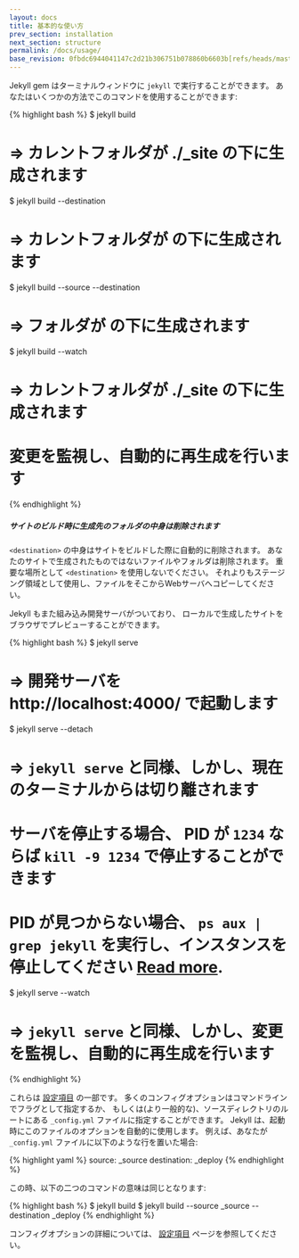 ```yaml
---
layout: docs
title: 基本的な使い方
prev_section: installation
next_section: structure
permalink: /docs/usage/
base_revision: 0fbdc6944041147c2d21b306751b078860b6603b[refs/heads/master]
---
```


<!--original
---
layout: docs
title: Basic Usage
prev_section: installation
next_section: structure
permalink: /docs/usage/
---
-->

Jekyll gem はターミナルウィンドウに `jekyll` で実行することができます。
あなたはいくつかの方法でこのコマンドを使用することができます:

<!--original
The Jekyll gem makes a `jekyll` executable available to you in your Terminal
window. You can use this command in a number of ways:
-->

{% highlight bash %}
$ jekyll build
# => カレントフォルダが ./_site の下に生成されます

$ jekyll build --destination <destination>
# => カレントフォルダが <destination> の下に生成されます

$ jekyll build --source <source> --destination <destination>
# => <source> フォルダが <destination> の下に生成されます

$ jekyll build --watch
# => カレントフォルダが ./_site の下に生成されます
#    変更を監視し、自動的に再生成を行います
{% endhighlight %}

<!--original
{% highlight bash %}
$ jekyll build
# => The current folder will be generated into ./_site

$ jekyll build --destination <destination>
# => The current folder will be generated into <destination>

$ jekyll build --source <source> --destination <destination>
# => The <source> folder will be generated into <destination>

$ jekyll build --watch
# => The current folder will be generated into ./_site,
#    watched for changes, and regenerated automatically.
{% endhighlight %}
-->

<div class="note warning">
  <h5>サイトのビルド時に生成先のフォルダの中身は削除されます</h5>
  <p>
    <code>&lt;destination&gt;</code> の中身はサイトをビルドした際に自動的に削除されます。
    あなたのサイトで生成されたものではないファイルやフォルダは削除されます。
    重要な場所として <code>&lt;destination&gt;</code> を使用しないでください。
    それよりもステージング領域として使用し、ファイルをそこからWebサーバへコピーしてください。
  </p>
</div>

<!--original
<div class="note warning">
  <h5>Destination folders are cleaned on site builds</h5>
  <p>
    The contents of <code>&lt;destination&gt;</code> are automatically
    cleaned when the site is built.  Files or folders that are not
    created by your site will be removed.  Do not use an important
    location for <code>&lt;destination&gt;</code>; instead, use it as
    a staging area and copy files from there to your web server.
  </p>
</div>
-->

Jekyll もまた組み込み開発サーバがついており、
ローカルで生成したサイトをブラウザでプレビューすることができます。

<!--original
Jekyll also comes with a built-in development server that will allow you to
preview what the generated site will look like in your browser locally.
-->

{% highlight bash %}
$ jekyll serve
# => 開発サーバを http://localhost:4000/ で起動します

$ jekyll serve --detach
# => `jekyll serve` と同様、しかし、現在のターミナルからは切り離されます

#    サーバを停止する場合、 PID が `1234` ならば `kill -9 1234` で停止することができます
#    PID が見つからない場合、 `ps aux | grep jekyll` を実行し、インスタンスを停止してください [Read more](http://unixhelp.ed.ac.uk/shell/jobz5.html).

$ jekyll serve --watch
# => `jekyll serve` と同様、しかし、変更を監視し、自動的に再生成を行います
{% endhighlight %}

<!--original
{% highlight bash %}
$ jekyll serve
# => A development server will run at http://localhost:4000/

$ jekyll serve --detach
# => Same as `jekyll serve` but will detach from the current terminal.
#    If you need to kill the server, you can `kill -9 1234` where "1234" is the PID.
#    If you cannot find the PID, then do, `ps aux | grep jekyll` and kill the instance. [Read more](http://unixhelp.ed.ac.uk/shell/jobz5.html).

$ jekyll serve --watch
# => Same as `jekyll serve`, but watch for changes and regenerate automatically.
{% endhighlight %}
-->

これらは [設定項目](../configuration/) の一部です。
多くのコンフィグオプションはコマンドラインでフラグとして指定するか、
もしくは(より一般的な)、ソースディレクトリのルートにある `_config.yml` ファイルに指定することができます。
Jekyll は、起動時にこのファイルのオプションを自動的に使用します。
例えば、あなたが `_config.yml` ファイルに以下のような行を置いた場合:

<!--original
These are just a few of the available [configuration options](../configuration/).
Many configuration options can either be specified as flags on the command line,
or alternatively (and more commonly) they can be specified in a `_config.yml`
file at the root of the source directory. Jekyll will automatically use the
options from this file when run. For example, if you place the following lines
in your `_config.yml` file:
-->

{% highlight yaml %}
source:      _source
destination: _deploy
{% endhighlight %}

<!--original
{% highlight yaml %}
source:      _source
destination: _deploy
{% endhighlight %}
-->

この時、以下の二つのコマンドの意味は同じとなります:

<!--original
Then the following two commands will be equivalent:
-->

{% highlight bash %}
$ jekyll build
$ jekyll build --source _source --destination _deploy
{% endhighlight %}

<!--original
{% highlight bash %}
$ jekyll build
$ jekyll build --source _source --destination _deploy
{% endhighlight %}
-->

コンフィグオプションの詳細については、 [設定項目](../configuration/) ページを参照してください。

<!--original
For more about the possible configuration options, see the
[configuration](../configuration/) page.
-->
